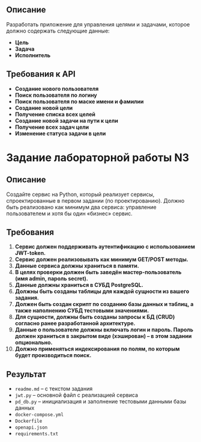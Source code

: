 ## Описание

Разработать приложение для управления целями и задачами, которое должно содержать следующие данные:

- **Цель**
- **Задача**
- **Исполнитель**

## Требования к API

- **Создание нового пользователя**
- **Поиск пользователя по логину**
- **Поиск пользователя по маске имени и фамилии**
- **Создание новой цели**
- **Получение списка всех целей**
- **Создание новой задачи на пути к цели**
- **Получение всех задач цели**
- **Изменение статуса задачи в цели**

# Задание лабораторной работы N3

## Описание

Создайте сервис на Python, который реализует сервисы, спроектированные в первом задании (по проектированию). Должно быть реализовано как минимум два сервиса: управление пользователем и хотя бы один «бизнес» сервис.

## Требования

1. **Сервис должен поддерживать аутентификацию с использованием JWT-token.**
2. **Сервис должен реализовывать как минимум GET/POST методы.**
3. **Данные сервиса должны храниться в памяти.**
4. **В целях проверки должен быть заведён мастер-пользователь (имя admin, пароль secret).**
5. **Данные должны храниться в СУБД PostgreSQL.**
6. **Должны быть созданы таблицы для каждой сущности из вашего задания.**
7. **Должен быть создан скрипт по созданию базы данных и таблиц, а также наполнению СУБД тестовыми значениями.**
8. **Для сущности, должны быть созданы запросы к БД (CRUD) согласно ранее разработанной архитектуре.**
9. **Данные о пользователе должны включать логин и пароль. Пароль должен храниться в закрытом виде (хэширован) – в этом задании опционально.**
10. **Должно применяться индексирования по полям, по которым будет производиться поиск.**

## Результат

- `readme.md` – с текстом задания
- `jwt.py` – основной файл с реализацией сервиса
- `pd_db.py` – инициализация и заполнение тестовыми данными базы данных
- `docker-compose.yml`
- `Dockerfile`
- `openapi.json`
- `requirements.txt`
